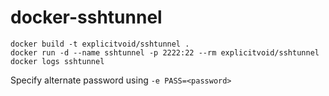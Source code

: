 # docker-sshtunnel

```
docker build -t explicitvoid/sshtunnel .
docker run -d --name sshtunnel -p 2222:22 --rm explicitvoid/sshtunnel
docker logs sshtunnel
```
Specify alternate password using `-e PASS=<password>`
